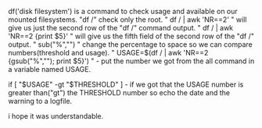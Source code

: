 df('disk filesystem') is a command to check usage and available on our mounted filesystems.
"df /" check only the root.
" df / | awk 'NR==2' " will give us just the second row of the "df /" command output.
" df / | awk 'NR==2 {print $5}' " will give us the fifth field of the second row of the "df /" output.
" sub("%","") " change the percentage to space so we can compare numbers(threshold and usage).
" USAGE=$(df / | awk 'NR==2 {gsub("%",""); print $5}') " - put the number we got from the all command 
in a variable named USAGE.

if [ "$USAGE" -gt "$THRESHOLD" ] - if we got that the USAGE number is greater than("gt") the THRESHOLD 
number so echo the date and the warning to a logfile.

i hope it was understandable.


